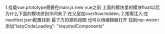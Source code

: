 1.挂载vue.prototype需要在main.js new vue之前
上面的模块里的模块float以后为什么下面的模块挤到中间来了:在父层加overflow:hidden;
2.按需注入:在manifest.json配置找到 最下方的源码视图 也可以用编辑器打开 找到mp-weixin添加"lazyCodeLoading": "requiredComponents"